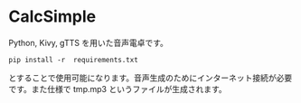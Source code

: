 # CalcSimple

Python, Kivy, gTTS を用いた音声電卓です。

    pip install -r  requirements.txt

とすることで使用可能になります。音声生成のためにインターネット接続が必要です。また仕様で tmp.mp3 というファイルが生成されます。